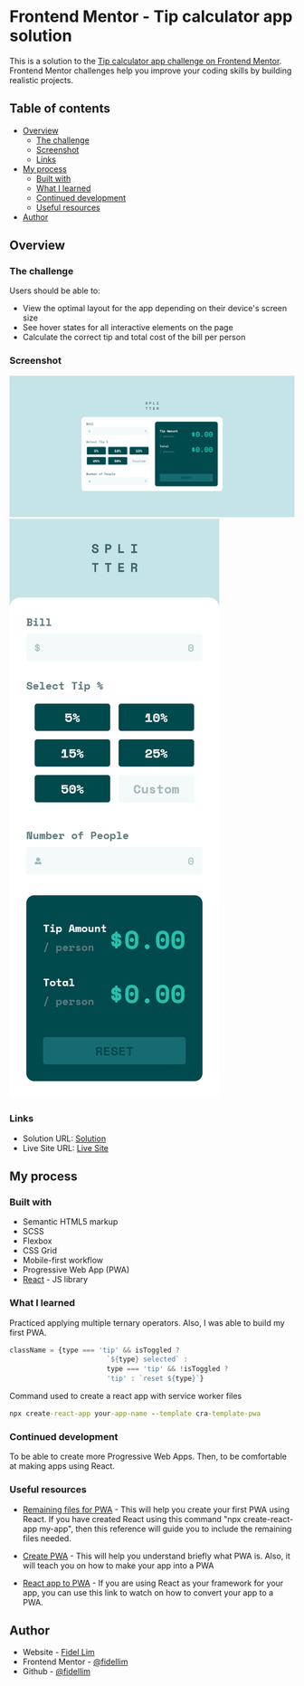 # Frontend Mentor - Tip calculator app solution

This is a solution to the [Tip calculator app challenge on Frontend Mentor](https://www.frontendmentor.io/challenges/tip-calculator-app-ugJNGbJUX). Frontend Mentor challenges help you improve your coding skills by building realistic projects.

## Table of contents

- [Overview](#overview)
  - [The challenge](#the-challenge)
  - [Screenshot](#screenshot)
  - [Links](#links)
- [My process](#my-process)
  - [Built with](#built-with)
  - [What I learned](#what-i-learned)
  - [Continued development](#continued-development)
  - [Useful resources](#useful-resources)
- [Author](#author)

## Overview

### The challenge

Users should be able to:

- View the optimal layout for the app depending on their device's screen size
- See hover states for all interactive elements on the page
- Calculate the correct tip and total cost of the bill per person

### Screenshot

![Tip Calculator Desktop](./src/images/tip_calculator_desktop.png)
![Tip Calculator Mobile](./src/images/tip_calculator_mobile.png)

### Links

- Solution URL: [Solution](https://github.com/fidellim/Tip-Calculator-FEM)
- Live Site URL: [Live Site](https://fidellim-tip-calculator-fem.netlify.app/)

## My process

### Built with

- Semantic HTML5 markup
- SCSS
- Flexbox
- CSS Grid
- Mobile-first workflow
- Progressive Web App (PWA)
- [React](https://reactjs.org/) - JS library

### What I learned

Practiced applying multiple ternary operators. Also, I was able to build my first PWA.

```js
className = {type === 'tip' && isToggled ?
                        `${type} selected` :
                        type === 'tip' && !isToggled ?
                        'tip' : `reset ${type}`}
```

Command used to create a react app with service worker files

```cmd
npx create-react-app your-app-name --template cra-template-pwa
```

### Continued development

To be able to create more Progressive Web Apps. Then, to be comfortable at making apps using React.

### Useful resources

- [Remaining files for PWA](https://dev.to/myfatemi04/turn-your-create-react-app-into-a-progressive-web-app-in-100-seconds-3c11) - This will help you create your first PWA using React. If you have created React using this command "npx create-react-app my-app", then this reference will guide you to include the remaining files needed.

- [Create PWA](https://www.youtube.com/watch?v=WbbAPfDVqfY) - This will help you understand briefly what PWA is. Also, it will teach you on how to make your app into a PWA

- [React app to PWA](https://www.youtube.com/watch?v=MMXKjrBWgPo) - If you are using React as your framework for your app, you can use this link to watch on how to convert your app to a PWA.

## Author

- Website - [Fidel Lim](https://fidellim-portfolio.netlify.app/)
- Frontend Mentor - [@fidellim](https://www.frontendmentor.io/profile/fidellim)
- Github - [@fidellim](https://github.com/fidellim)
